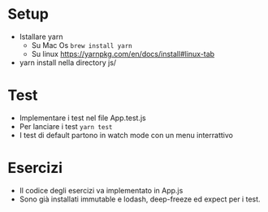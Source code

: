 # Setup
- Istallare yarn 
    - Su Mac Os `brew install yarn`
    - Su linux https://yarnpkg.com/en/docs/install#linux-tab
- yarn install nella directory js/

# Test
- Implementare i test nel file App.test.js
- Per lanciare i test `yarn test`
- I test di default partono in watch mode con un menu interrattivo

# Esercizi
- Il codice degli esercizi va implementato in App.js
- Sono già installati immutable e lodash, deep-freeze ed expect per i test. 